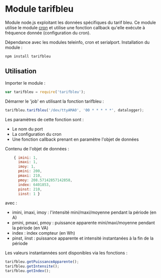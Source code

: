 Module tarifbleu
================
Module node.js exploitant les données spécifiques du tarif bleu.
Ce module utilise le module [cron](https://github.com/ncb000gt/node-cron) et utilise une fonction callback qu'elle exécute à fréquence donnée (configuration du cron).

Dépendance avec les modules teleinfo, cron et serialport. Installation du module :

    npm install tarifbleu

Utilisation
-----------

Importer le module :

```javascript
var tarifbleu = require('tarifbleu');
```

Démarrer le 'job' en utilisant la fonction tarifbleu :

```javascript
tarifbleu.tarifbleu('/dev/ttyAMA0', '00 * * * * *', datalogger);
```

Les paramètres de cette fonction sont :

* Le nom du port
* La configuration du cron
* Une fonction callback prenant en paramètre l'objet de données

Contenu de l'objet de données :

```javascript
    { imini: 1,
      imaxi: 1,
      imoy: 1,
      pmini: 200,
      pmaxi: 210,
      pmoy: 208.57142857142858,
      index: 6401853,
      pinst: 210,
      iinst: 1 }
```

avec :
* imini, imaxi, imoy : l'intensité mini/maxi/moyenne pendant la période (en A)
* pmini, pmaxi, pmoy : puissance apparente mini/maxi/moyenne pendant la période (en VA)
* index : index compteur (en Wh)
* pinst, iinst : puissance apparente et intensité instantanées à la fin de la période

Les valeurs instantannées sont disponibles via les fonctions :
```javascript
tarifbleu.getPuissanceApparente();
tarifbleu.getIntensite();
tarifbleu.getIndex();
```
